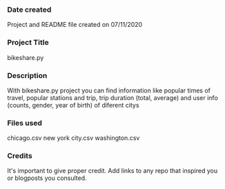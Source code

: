 ### Date created
Project and README file created on 07/11/2020

### Project Title
bikeshare.py

### Description
With bikeshare.py project you can find information like popular times of travel, popular stations and trip, trip duration (total, average) and user info (counts, gender, year of birth) of diferent citys

### Files used
chicago.csv
new york city.csv
washington.csv

### Credits
It's important to give proper credit. Add links to any repo that inspired you or blogposts you consulted.

